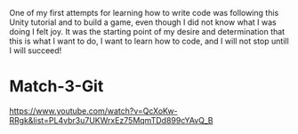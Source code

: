 One of my first attempts for learning how to write code was following this Unity tutorial and to build a game, even though I did not know what I was doing I felt joy. 
It was the starting point of my desire and determination that this is what I want to do, I want to learn how to code, and I will not stop untill I will succeed!

# Match-3-Git
https://www.youtube.com/watch?v=QcXoKw-RRgk&list=PL4vbr3u7UKWrxEz75MqmTDd899cYAvQ_B

